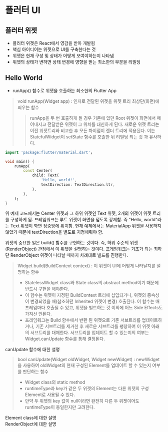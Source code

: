 # 플러터 UI

## 플러터 위젯

* 플러터 위젯은 React에서 영감을 받아 개발됨
* 핵심 아이디어는 위젯으로 UI를 구축한다는 것
* 위젯은 현재 구성 및 상태가 어떻게 보여야하는지 나타냄
* 위젯의 상태가 변하면 상태 변경에 영향을 받는 최소한의 부분을 리빌딩

## Hello World

* runApp() 함수로 위젯을 호출하는 최소한의 Flutter App

> void runApp(Widget app) : 인자로 전달된 위젯을 위젯 트리 최상단(화면)에 띄우는 함수
>> runApp을 두 번 호출하게 될 경우 기존에 있던 Root 위젯이 화면에서 떼어내지고 전달받은 위젯이 그 위치를 대신하게 된다. 새로운 위젯 트리는 이전 위젯트리와 비교한 후 모든 차이점이 렌더 트리에 적용된다. 이는 StatefulWidget이 setState 함수를 호출한 뒤 리빌딩 되는 것 과 유사하다.

```dart
import 'package:flutter/material.dart';

void main() {
    runApp(
        const Center(
            child: Text(
                'Hello, world!',
                textDirection: TextDirection.ltr,
            ),
        ),
    );
}
```

위 예제 코드에서는 Center 위젯과 그 하위 위젯인 Text 위젯, 2개의 위젯이 위젯 트리를 구성하게 됨. 프레임워크는 루트 위젯이 화면을 덮도록 강제함. 즉 "Hello, world"라는 Text 위젯이 화면 정중앙에 위치함. 현재 예제에서는 MaterialApp 위젯을 사용하지 않았기 때문에 textDirection을 별도로 지정해줘야 함.

위젯의 중요한 일은 build() 함수를 구현하는 것이다. 즉, 하위 수준의 위젯(RenderObject) 관점에서 이 위젯을 설명하는 것이다. 프레임워크는 기초가 되는 최하단 RenderObject 위젯이 나타날 때까지 차례대로 빌드를 진행한다.

> Widget build(BuildContext context) : 이 위젯이 UI에 어떻게 나타날지를 설명하는 함수
>
> * StatelessWidget class와 State class의 abstract method이기 때문에 반드시 구현을 해야한다.  
> * 이 함수는 위젯이 지정된 BuildContext 트리에 삽입되거나, 위젯의 종속성이 변경되었을 때(참조하던 Inherited 위젯이 변경) 호출된다. 이 함수는 매 프레임마다 호출될 수 있고, 위젯을 빌드하는 것 이외에 어느 Side Effects도 가져선 안된다.  
> * 프레임워크는 Build 함수에서 반환 된 위젯으로 기존 서브트리를 업데이트하거나, 기존 서브트리를 제거한 후 새로운 서브트리를 팽창하여 이 위젯 아래의 서브트리를 대체한다. 서브트리를 업데이트 할 수 있는지의 여부는 Widget.canUpdate 함수를 통해 결정된다.

canUpdate 함수에 대한 설명

> bool canUpdate(Widget oldWidget, Widget newWidget) : newWidget을 사용하여 oldWidget의 현재 구성된 Element를 업데이트 할 수 있는지 여부를 판단하는 함수
>
> * Widget class의 static method
> * runtimeType과 key가 같은 두 위젯의 Element는 다른 위젯의 구성 Element로 사용될 수 있다.
> * 만약 두 위젯의 key 값이 null이라면 완전히 다른 두 위젯이어도 runtimeType이 동일한지만 고려한다.

Element class에 대한 설명  
RenderObject에 대한 설명